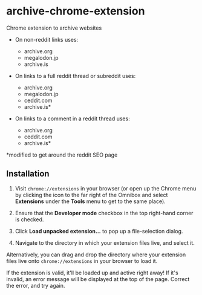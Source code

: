 # archive-chrome-extension
Chrome extension to archive websites

- On non-reddit links uses:
  - archive.org
  - megalodon.jp
  - archive.is
  
- On links to a full reddit thread or subreddit uses:
  - archive.org
  - megalodon.jp
  - ceddit.com
  - archive.is* 
  
- On links to a comment in a reddit thread uses:
  - archive.org
  - ceddit.com
  - archive.is*
  
 *modified to get around the reddit SEO page

## Installation

1. Visit `chrome://extensions` in your browser (or open up the Chrome menu by clicking the icon to the far right of the Omnibox and select **Extensions** under the **Tools** menu to get to the same place).

2. Ensure that the **Developer mode** checkbox in the top right-hand corner is checked.

3. Click **Load unpacked extension…** to pop up a file-selection dialog.

4. Navigate to the directory in which your extension files live, and select it.

 Alternatively, you can drag and drop the directory where your extension files live onto `chrome://extensions` in your browser to load it.

 If the extension is valid, it'll be loaded up and active right away! If it's invalid, an error message will be displayed at the top of the page. Correct the error, and try again.
